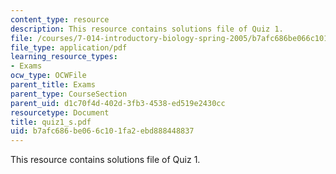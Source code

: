 ```yaml
---
content_type: resource
description: This resource contains solutions file of Quiz 1.
file: /courses/7-014-introductory-biology-spring-2005/b7afc686be066c101fa2ebd888448837_quiz1_s.pdf
file_type: application/pdf
learning_resource_types:
- Exams
ocw_type: OCWFile
parent_title: Exams
parent_type: CourseSection
parent_uid: d1c70f4d-402d-3fb3-4538-ed519e2430cc
resourcetype: Document
title: quiz1_s.pdf
uid: b7afc686-be06-6c10-1fa2-ebd888448837
---
```

This resource contains solutions file of Quiz 1.

